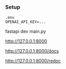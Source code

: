 ### Setup

```
.env
OPENAI_API_KEY=...
```

fastapi dev main.py

http://127.0.0.1:8000

http://127.0.0.1:8000/docs

http://127.0.0.1:8000/redoc
